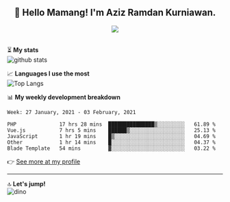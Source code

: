 <h2 align="center">👋 Hello Mamang! I'm Aziz Ramdan Kurniawan.</h2>  
<p align="center">
  <img src="https://komarev.com/ghpvc/?username=azizramdan"> <br><br>
</p>
    
⏳ **My stats**  
![github stats](https://github-readme-stats.vercel.app/api?username=azizramdan&show_icons=true&count_private=true&title_color=000&hide_border=true&hide_title=true)  

📈 **Languages I use the most**  
![Top Langs](https://github-readme-stats.vercel.app/api/top-langs/?username=azizramdan&layout=compact&langs_count=6&hide=tsql&hide_border=true&hide_title=true&exclude_repo=Futsal-Go,Futsal-Go-Admin,Sistem-Informasi-Sensus-Harian-Rawat-Inap)  

📊 **My weekly development breakdown**
<!--START_SECTION:waka-->
```text
Week: 27 January, 2021 - 03 February, 2021

PHP              17 hrs 28 mins  ███████████████▒░░░░░░░░░   61.89 % 
Vue.js           7 hrs 5 mins    ██████▒░░░░░░░░░░░░░░░░░░   25.13 % 
JavaScript       1 hr 19 mins    █▒░░░░░░░░░░░░░░░░░░░░░░░   04.69 % 
Other            1 hr 14 mins    █░░░░░░░░░░░░░░░░░░░░░░░░   04.37 % 
Blade Template   54 mins         ▓░░░░░░░░░░░░░░░░░░░░░░░░   03.22 % 
```
<!--END_SECTION:waka-->
👉 [See more at my profile](https://wakatime.com/@azizramdan)
***
🔝 **Let's jump!**  
![dino](https://raw.githubusercontent.com/azizramdan/azizramdan/master/dino.gif)  
